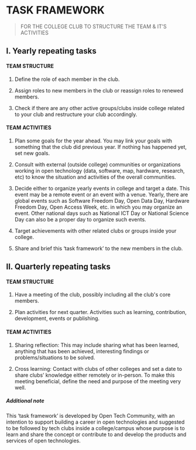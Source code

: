 # TASK FRAMEWORK

> FOR THE COLLEGE CLUB TO STRUCTURE THE TEAM & IT’S ACTIVITIES



## I. Yearly repeating tasks

#### TEAM STRUCTURE

1.  Define the role of each member in the club.
    
2.  Assign roles to new members in the club or reassign roles to renewed members.
    
3.  Check if there are any other active groups/clubs inside college related to your club and restructure your club accordingly.
    

#### TEAM ACTIVITIES

1.  Plan some goals for the year ahead. You may link your goals with something that the club did previous year. If nothing has happened yet, set new goals.
    
2.  Consult with external (outside college) communities or organizations working in open technology (data, software, map, hardware, research, etc) to know the situation and activities of the overall communities.
    
3.  Decide either to organize yearly events in college and target a date. This event may be a remote event or an event with a venue. Yearly, there are global events such as Software Freedom Day, Open Data Day, Hardware Freedom Day, Open Access Week, etc. in which you may organize an event. Other national days such as National ICT Day or National Science Day can also be a proper day to organize such events.
    
4.  Target achievements with other related clubs or groups inside your college.
    
5.  Share and brief this ‘task framework’ to the new members in the club.
    

## II. Quarterly repeating tasks

#### TEAM STRUCTURE

1.  Have a meeting of the club, possibly including all the club's core members.
    
2.  Plan activities for next quarter. Activities such as learning, contribution, development, events or publishing.
    

#### TEAM ACTIVITIES

1.  Sharing reflection: This may include sharing what has been learned, anything that has been achieved, interesting findings or problems/situations to be solved.
    
2.  Cross learning: Contact with clubs of other colleges and set a date to share clubs’ knowledge either remotely or in-person. To make this meeting beneficial, define the need and purpose of the meeting very well.

##### Additional note
This ‘task framework’ is developed by Open Tech Community, with an intention to support building a career in open technologies and suggested to be followed by tech clubs inside a college/campus whose purpose is to learn and share the concept or contribute to and develop the products and services of open technologies.

